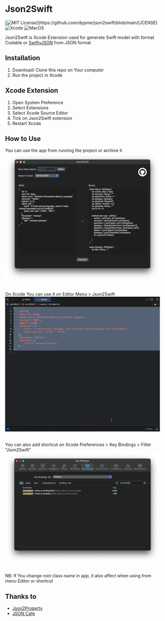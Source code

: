 # Json2Swift

[![MIT License](https://img.shields.io/apm/l/atomic-design-ui.svg?)](https://github.com/dypme/json2swift/blob/main/LICENSE)
![Xcode](https://img.shields.io/badge/Tested-Xcode%2012%2F13-blue)
![MacOS](https://img.shields.io/badge/platform-macos-lightgrey)

Json2Swift is Xcode Extension used for generate Swift model with format Codable or [SwiftyJSON](https://github.com/SwiftyJSON/SwiftyJSON) from JSON format

## Installation
1. Download/ Clone this repo on Your computer
2. Run the project in Xcode

## Xcode Extension
1. Open System Preference
2. Select Extensions
3. Select Xcode Source Editor
4. Tick on Json2Swift extension
5. Restart Xcode

## How to Use
You can use the app from running the project or archive it<br>
<img src="https://raw.githubusercontent.com/dypme/json2swift/main/images/app.png" alt="Json2Swift" title="Json2Swift" width="557"/><br><br>

On Xcode You can use it on Editor Menu > Json2Swift<br>
<img src="https://raw.githubusercontent.com/dypme/json2swift/main/images/demo.gif" alt="Json2Swift" title="Json2Swift" width="600"/><br><br>

You can also add shortcut on Xcode Preferences > Key Bindings > Filter "Json2Swift"<br>
<img src="https://raw.githubusercontent.com/dypme/json2swift/main/images/keys.png" alt="Json2Swift" title="Json2Swift" width="557"/><br><br>

NB: If You change root class name in app, it also affect when using from menu Editor or shortcut

## Thanks to
- [Json2Property](https://github.com/keepyounger/Json2Property)
- [JSON Cafe](http://www.jsoncafe.com/)
